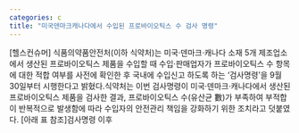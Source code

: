 ```yaml
---
categories: c
title: "미국덴마크캐나다에서 수입된 프로바이오틱스 수 검사 명령"
---
```

[헬스컨슈머] 식품의약품안전처(이하 식약처)는 미국‧덴마크‧캐나다 소재 5개 제조업소에서 생산된 프로바이오틱스 제품을 수입할 때 수입‧판매업자가 프로바이오틱스 수 항목에 대한 적합 여부를 사전에 확인한 후 국내에 수입신고 하도록 하는 ‘검사명령’을 9월 30일부터 시행한다고 밝혔다.식약처는 이번 검사명령이 미국‧덴마크‧캐나다에서 생산된 프로바이오틱스 제품을 검사한 결과, 프로바이오틱스 수(유산균 數)가 부족하여 부적합이 반복적으로 발생함에 따라 수입자의 안전관리 책임을 강화하기 위한 조치라고 덧붙였다. [아래 표 참조]검사명령 이후